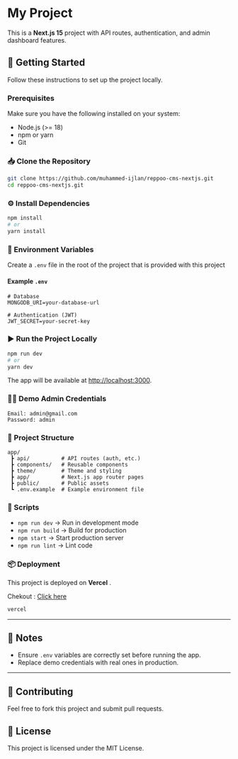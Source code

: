 # My Project

This is a **Next.js 15** project with API routes, authentication, and
admin dashboard features.

## 🚀 Getting Started

Follow these instructions to set up the project locally.

### Prerequisites

Make sure you have the following installed on your system:

-   Node.js (\>= 18)
-   npm or yarn
-   Git

### 📥 Clone the Repository

``` bash
git clone https://github.com/muhammed-ijlan/reppoo-cms-nextjs.git
cd reppoo-cms-nextjs.git
```

### ⚙️ Install Dependencies

``` bash
npm install
# or
yarn install
```

### 🔑 Environment Variables

Create a `.env` file in the root of the project that is provided with this project

#### Example `.env`

``` env
# Database
MONGODB_URI=your-database-url

# Authentication (JWT)
JWT_SECRET=your-secret-key
```

### ▶️ Run the Project Locally

``` bash
npm run dev
# or
yarn dev
```

The app will be available at <http://localhost:3000>.

### 🧑‍💻 Demo Admin Credentials

``` text
Email: admin@gmail.com
Password: admin
```

### 📂 Project Structure

    app/
     ┣ api/          # API routes (auth, etc.)
     ┣ components/   # Reusable components
     ┣ theme/        # Theme and styling
     ┣ app/          # Next.js app router pages
     ┣ public/       # Public assets
     ┗ .env.example  # Example environment file

### 📝 Scripts

-   `npm run dev` → Run in development mode
-   `npm run build` → Build for production
-   `npm start` → Start production server
-   `npm run lint` → Lint code

### 📦 Deployment

This project is deployed on **Vercel** .

Chekout : [Click here](https://reppoo-cms-nextjs.vercel.app/)

``` bash
vercel
```

------------------------------------------------------------------------

## 📌 Notes

-   Ensure `.env` variables are correctly set before running the app.
-   Replace demo credentials with real ones in production.

------------------------------------------------------------------------

## 🤝 Contributing

Feel free to fork this project and submit pull requests.

## 📄 License

This project is licensed under the MIT License.
